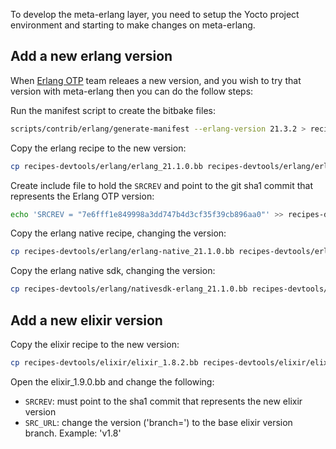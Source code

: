 To develop the meta-erlang layer, you need to setup the Yocto project environment and starting to make changes on meta-erlang.

## Add a new erlang version

When [Erlang OTP](https://github.com/erlang/otp) team releaes a new version, and you wish to try that version with meta-erlang then you can do the follow steps:

Run the manifest script to create the bitbake files:

```bash
scripts/contrib/erlang/generate-manifest --erlang-version 21.3.2 > recipes-devtools/erlang/erlang-21.3.2-manifest.inc
```

Copy the erlang recipe to the new version:

```bash
cp recipes-devtools/erlang/erlang_21.1.0.bb recipes-devtools/erlang/erlang_21.3.2.bb
```

Create include file to hold the `SRCREV` and point to the git sha1 commit that represents the Erlang OTP version:

```bash
echo 'SRCREV = "7e6fff1e849998a3dd747b4d3cf35f39cb896aa0"' >> recipes-devtools/erlang/erlang-21.3.2.inc
```

Copy the erlang native recipe, changing the version:

```bash
cp recipes-devtools/erlang/erlang-native_21.1.0.bb recipes-devtools/erlang/erlang-native_21.3.2.bb
```

Copy the erlang native sdk, changing the version:

```bash
cp recipes-devtools/erlang/nativesdk-erlang_21.1.0.bb recipes-devtools/erlang/nativesdk-erlang_21.3.2.bb
```

## Add a new elixir version

Copy the elixir recipe to the new version:

```bash
cp recipes-devtools/elixir/elixir_1.8.2.bb recipes-devtools/elixir/elixir_1.9.0.bb
```

Open the elixir_1.9.0.bb and change the following:

 * `SRCREV`: must point to the sha1 commit that represents the new elixir version
 * `SRC_URL`: change the version ('branch=') to the base elixir version branch. Example: 'v1.8'
